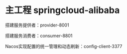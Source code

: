 # 主工程 springcloud-alibaba

搭建服务提供者：provider-8001

搭建服务消费者：consumer-8801

Nacos实现配置的统一管理和动态刷新：config-client-3377

